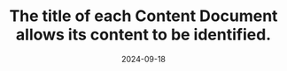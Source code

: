 ---
N: '98'
Rubrique: Identification et contact
title: The title of each Content Document allows its content to be identified.
abstract: 
categories: ["Identification and contact"]
agrege: O4098-E013
opquast: '4 098'
indiceebook: '13'
description: "Rule n° 013"
before: "012"
weight: "013"
after: "014"
actif: '1'
layout: rules
date: 2024-09-18
tags: ["Accessibility", ""]
objectif: ["Allow users to immediately identify the nature of the content of each page in the reading system window or in screen readers.", "Improve the accessibility of content to people with disabilities."]
Meo: ["Write the content of the title element of each page so that it describes, as concisely as possible, the content or function of the page"]
Controle: ["Check that each page title (title element) identifies the content or function of the page."
]
epubcheck: 
ace: 
humancheck: true
Source: ["Opquast", "SNE"]
Referentiel: [""]
Steps: ["Editorial", ""]
---